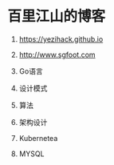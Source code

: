 # 百里江山的博客

1. https://yezihack.github.io
1. http://www.sgfoot.com

1. Go语言
1. 设计模式
1. 算法
1. 架构设计
1. Kubernetea
1. MYSQL
